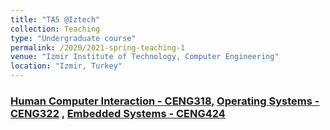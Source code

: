 ```yaml
---
title: "TA5 @Iztech"
collection: Teaching
type: "Undergraduate course"
permalink: /2020/2021-spring-teaching-1
venue: "Izmir Institute of Technology, Computer Engineering"
location: "Izmir, Turkey"
---
```


### [Human Computer Interaction - CENG318](https://ceng.iyte.edu.tr/courses/ceng-318/), [Operating Systems - CENG322](https://ceng.iyte.edu.tr/courses/ceng-322/) , [Embedded Systems - CENG424](https://ceng.iyte.edu.tr/courses/ceng-424/)


